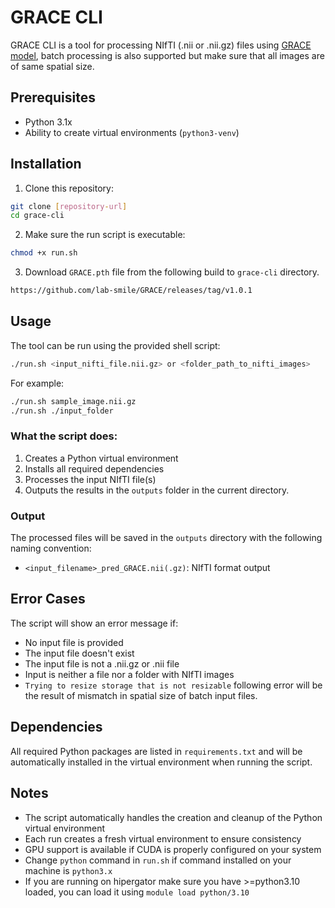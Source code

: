 # GRACE CLI

GRACE CLI is a tool for processing NIfTI (.nii or .nii.gz) files using [GRACE model](https://github.com/lab-smile/GRACE), batch processing is also supported but make sure that all images are of same spatial size.

## Prerequisites

- Python 3.1x
- Ability to create virtual environments (`python3-venv`)

## Installation

1. Clone this repository:
```bash
git clone [repository-url]
cd grace-cli
```

2. Make sure the run script is executable:
```bash
chmod +x run.sh
```

3. Download `GRACE.pth` file from the following build to `grace-cli` directory.
```bash
https://github.com/lab-smile/GRACE/releases/tag/v1.0.1
```

## Usage

The tool can be run using the provided shell script:

```bash
./run.sh <input_nifti_file.nii.gz> or <folder_path_to_nifti_images>
```

For example:
```bash
./run.sh sample_image.nii.gz
./run.sh ./input_folder
```

### What the script does:

1. Creates a Python virtual environment
2. Installs all required dependencies
3. Processes the input NIfTI file(s)
4. Outputs the results in the `outputs` folder in the current directory.

### Output

The processed files will be saved in the `outputs` directory with the following naming convention:
- `<input_filename>_pred_GRACE.nii(.gz)`: NIfTI format output

## Error Cases

The script will show an error message if:
- No input file is provided
- The input file doesn't exist
- The input file is not a .nii.gz or .nii file
- Input is neither a file nor a folder with NIfTI images
- `Trying to resize storage that is not resizable` following error will be the result of mismatch in spatial size of batch input files.

## Dependencies

All required Python packages are listed in `requirements.txt` and will be automatically installed in the virtual environment when running the script.

## Notes

- The script automatically handles the creation and cleanup of the Python virtual environment
- Each run creates a fresh virtual environment to ensure consistency
- GPU support is available if CUDA is properly configured on your system
- Change `python` command in `run.sh` if command installed on your machine is `python3.x`
- If you are running on hipergator make sure you have >=python3.10 loaded, you can load it using `module load python/3.10`
